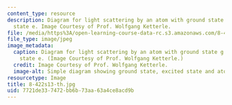 ```yaml
---
content_type: resource
description: Diagram for light scattering by an atom with ground state g and excited
  state e. Image Courtesy of Prof. Wolfgang Ketterle.
file: /media/https%3A/open-learning-course-data-rc.s3.amazonaws.com/8-422-atomic-and-optical-physics-ii-spring-2013/7721de337472bb6b73aa63a4ce8acd9b_8-422s13-th.jpg
file_type: image/jpeg
image_metadata:
  caption: Diagram for light scattering by an atom with ground state g and excited
    state e. (Image Courtesy of Prof. Wolfgang Ketterle.)
  credit: Image Courtesy of Prof. Wolfgang Ketterle.
  image-alt: Simple diagram showing ground state, excited state and atom moving.
resourcetype: Image
title: 8-422s13-th.jpg
uid: 7721de33-7472-bb6b-73aa-63a4ce8acd9b
---
```

